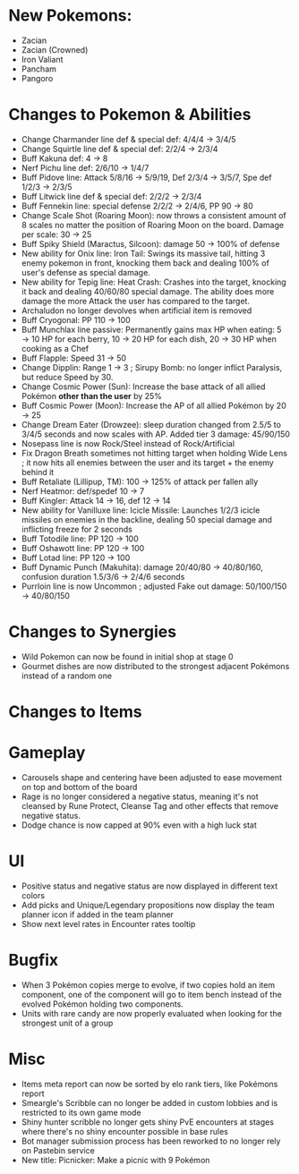 # New Pokemons:

 - Zacian
 - Zacian (Crowned)
 - Iron Valiant
 - Pancham
 - Pangoro
 
# Changes to Pokemon & Abilities

- Change Charmander line def & special def: 4/4/4 → 3/4/5
- Change Squirtle line def & special def: 2/2/4 → 2/3/4
- Buff Kakuna def: 4 → 8
- Nerf Pichu line def: 2/6/10 → 1/4/7
- Buff Pidove line: Attack 5/8/16 → 5/9/19, Def 2/3/4 → 3/5/7, Spe def 1/2/3 → 2/3/5
- Buff Litwick line def & special def: 2/2/2 → 2/3/4
- Buff Fennekin line: special defense 2/2/2 → 2/4/6, PP 90 → 80
- Change Scale Shot (Roaring Moon): now throws a consistent amount of 8 scales no matter the position of Roaring Moon on the board. Damage per scale: 30 → 25
- Buff Spiky Shield (Maractus, Silcoon): damage 50 → 100% of defense
- New ability for Onix line: Iron Tail: Swings its massive tail, hitting 3 enemy pokemon in front, knocking them back and dealing 100% of user's defense as special damage.
- New ability for Tepig line: Heat Crash: Crashes into the target, knocking it back and dealing 40/60/80 special damage. The ability does more damage the more Attack the user has compared to the target.
- Archaludon no longer devolves when artificial item is removed
- Buff Cryogonal: PP 110 → 100
- Buff Munchlax line passive: Permanently gains max HP when eating: 5 → 10 HP for each berry, 10 → 20 HP for each dish, 20 → 30 HP when cooking as a Chef
- Buff Flapple: Speed 31 → 50
- Change Dipplin: Range 1 → 3 ; Sirupy Bomb: no longer inflict Paralysis, but reduce Speed by 30.
- Change Cosmic Power (Sun): Increase the base attack of all allied Pokémon **other than the user** by 25%
- Buff Cosmic Power (Moon): Increase the AP of all allied Pokémon by 20 → 25
- Change Dream Eater (Drowzee): sleep duration changed from 2.5/5 to 3/4/5 seconds and now scales with AP. Added tier 3 damage: 45/90/150
- Nosepass line is now Rock/Steel instead of Rock/Artificial
- Fix Dragon Breath sometimes not hitting target when holding Wide Lens ; it now hits all enemies between the user and its target + the enemy behind it
- Buff Retaliate (Lillipup, TM): 100 → 125% of attack per fallen ally
- Nerf Heatmor: def/spedef 10 → 7
- Buff Kingler: Attack 14 → 16, def 12 → 14
- New ability for Vanilluxe line: Icicle Missile: Launches 1/2/3 icicle missiles on enemies in the backline, dealing 50 special damage and inflicting freeze for 2 seconds
- Buff Totodile line: PP 120 → 100
- Buff Oshawott line: PP 120 → 100
- Buff Lotad line: PP 120 → 100
- Buff Dynamic Punch (Makuhita): damage 20/40/80 → 40/80/160, confusion duration 1.5/3/6 → 2/4/6 seconds
- Purrloin line is now Uncommon ; adjusted Fake out damage: 50/100/150 → 40/80/150

# Changes to Synergies

- Wild Pokemon can now be found in initial shop at stage 0
- Gourmet dishes are now distributed to the strongest adjacent Pokémons instead of a random one

# Changes to Items

# Gameplay

- Carousels shape and centering have been adjusted to ease movement on top and bottom of the board
- Rage is no longer considered a negative status, meaning it's not cleansed by Rune Protect, Cleanse Tag and other effects that remove negative status.
- Dodge chance is now capped at 90% even with a high luck stat

# UI

- Positive status and negative status are now displayed in different text colors
- Add picks and Unique/Legendary propositions now display the team planner icon if added in the team planner
- Show next level rates in Encounter rates tooltip

# Bugfix

- When 3 Pokémon copies merge to evolve, if two copies hold an item component, one of the component will go to item bench instead of the evolved Pokémon holding two components.
- Units with rare candy are now properly evaluated when looking for the strongest unit of a group

# Misc

- Items meta report can now be sorted by elo rank tiers, like Pokémons report
- Smeargle's Scribble can no longer be added in custom lobbies and is restricted to its own game mode
- Shiny hunter scribble no longer gets shiny PvE encounters at stages where there's no shiny encounter possible in base rules
- Bot manager submission process has been reworked to no longer rely on Pastebin service
- New title: Picnicker: Make a picnic with 9 Pokémon